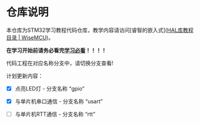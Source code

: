 # 仓库说明

本仓库为STM32学习教程代码仓库，教学内容请访问[睿智的嵌入式]([HAL库教程目录 | WiseMCU](https://www.wisemcu.cn/STM32-Study-index/))。

**在学习开始前请务必看完[学习必看](https://www.wisemcu.cn/STM32-Study-STM32-Start)！！！！**

代码工程在对应名称分支中，请切换分支查看!

计划更新内容：

- [x] 点亮LED灯 - 分支名称 “gpio”
- [x] 与单片机串口通信 - 分支名称 “usart”
- [ ] 与单片机RTT通信 - 分支名称 “rtt”

